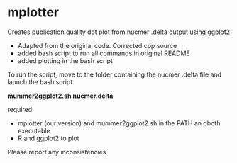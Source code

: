 # mplotter
Creates publication quality dot plot from nucmer .delta output using ggplot2

* Adapted from the original code. Corrected cpp source
* added bash script to run all commands in original README
* added plotting in the bash script

To run the script, move to the folder containing the nucmer .delta file and launch the bash script

**mummer2ggplot2.sh nucmer.delta**

required: 

* mplotter (our version) and mummer2ggplot2.sh in the PATH an dboth executable
* R and ggplot2 to plot

Please report any inconsistencies
